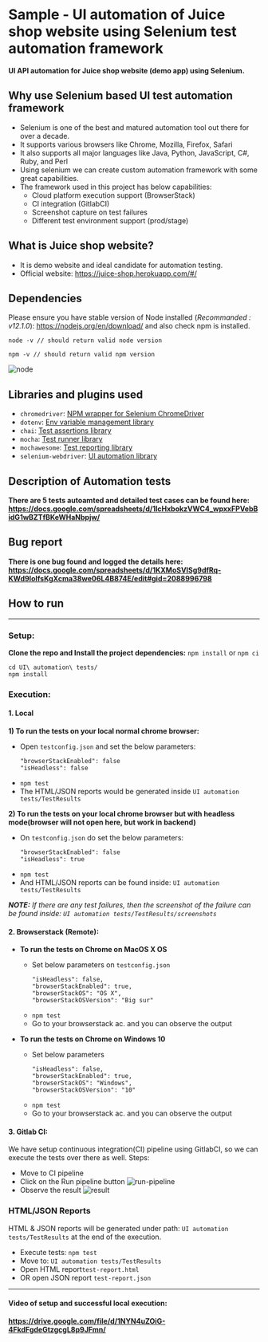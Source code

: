 # Sample - UI automation of Juice shop website using Selenium test automation framework

**UI API automation for Juice shop website (demo app) using Selenium.**

## Why use Selenium based UI test automation framework
- Selenium is one of the best and matured automation tool out there for over a decade.
- It supports various browsers like Chrome, Mozilla, Firefox, Safari
- It also supports all major languages like Java, Python, JavaScript, C#, Ruby, and Perl
- Using selenium we can create custom automation framework with some great capabilities.
- The framework used in this project has below capabilities:
  - Cloud platform execution support (BrowserStack)
  - CI integration (GitlabCI)
  - Screenshot capture on test failures
  - Different test environment support (prod/stage)

## What is Juice shop website?
- It is demo website and ideal candidate for automation testing.
- Official website: https://juice-shop.herokuapp.com/#/

## Dependencies
Please ensure you have stable version of Node installed (_Recommanded : v12.1.0_): https://nodejs.org/en/download/ and also check npm is installed.
```
node -v // should return valid node version
```
```
npm -v // should return valid npm version
```
![node](https://drive.google.com/uc?export=view&id=1sKamal7sIuDL8IUiL3AUYzoC9jWtP3UD)

## Libraries and plugins used
- `chromedriver`: [NPM wrapper for Selenium ChromeDriver](https://www.npmjs.com/package/chromedriver)
- `dotenv`: [Env variable management library](https://www.npmjs.com/package/dotenv)
- `chai`: [Test assertions library](https://www.npmjs.com/package/chai)
- `mocha`: [Test runner library](https://www.npmjs.com/package/mocha)
- `mochawesome`: [Test reporting library](https://www.npmjs.com/package/mochawesome)
- `selenium-webdriver`: [UI automation library](https://www.npmjs.com/package/selenium-webdriver)

## Description of Automation tests
**There are 5 tests autoamted and detailed test cases can be found here: https://docs.google.com/spreadsheets/d/1lcHxbokzVWC4_wpxxFPVebBidG1wBZTfBKeWHaNbpjw/**

## Bug report
**There is one bug found and logged the details here: https://docs.google.com/spreadsheets/d/1KXMoSVISg9dfRq-KWd9IoIfsKgXcma38we06L4B874E/edit#gid=2088996798**

## How to run

-----------------------------
### Setup:
**Clone the repo and Install the project dependencies:** `npm install` or `npm ci`
```
cd UI\ automation\ tests/ 
npm install 
```

### Execution:
#### 1. Local
**1) To run the tests on your local normal chrome browser:**
- Open `testconfig.json` and set the below parameters:
    ```
    "browserStackEnabled": false
    "isHeadless": false
    ```
- `npm test`
- The HTML/JSON reports would be generated inside `UI automation tests/TestResults`

**2) To run the tests on your local chrome browser but with headless mode(browser will not open here, but work in backend)**
- On `testconfig.json` do set the below parameters:
    ```
    "browserStackEnabled": false
    "isHeadless": true
    ```
- `npm test`
- And HTML/JSON reports can be found inside: `UI automation tests/TestResults`

_**NOTE:**_ _If there are any test failures, then the screenshot of the failure can be found inside: `UI automation tests/TestResults/screenshots`_ 

#### 2. Browserstack (Remote):
- **To run the tests on Chrome on MacOS X OS**
  - Set below parameters on `testconfig.json`
    ```
    "isHeadless": false,
    "browserStackEnabled": true,
    "browserStackOS": "OS X",
    "browserStackOSVersion": "Big sur"
     ```
  - `npm test`
  - Go to your browserstack ac. and you can observe the output
  
- **To run the tests on Chrome on Windows 10**
  - Set below parameters
    ```
    "isHeadless": false,
    "browserStackEnabled": true,
    "browserStackOS": "Windows",
    "browserStackOSVersion": "10"
     ```
  - `npm test`
  - Go to your browserstack ac. and you can observe the output

#### 3. Gitlab CI:
We have setup continuous integration(CI) pipeline using GitlabCI, so we can execute the tests over there as well.
Steps:
- Move to CI pipeline
- Click on the Run pipeline button
  ![run-pipeline](https://drive.google.com/uc?export=view&id=1aZG6Ik0D3M9nfnZvhmRxDGYb_191yxze)
- Observe the result
  ![result](https://drive.google.com/uc?export=view&id=1fsKn6O_XsBWQ4zYbR1ayoTi9a6D2elzI)

### HTML/JSON Reports
HTML & JSON reports will be generated under path: `UI automation tests/TestResults`  at the end of the execution.
- Execute tests: `npm test`
- Move to: `UI automation tests/TestResults`
- Open HTML report`test-report.html`
- OR open JSON report `test-report.json`

----------------------------------------------
#### Video of setup and successful local execution:
**https://drive.google.com/file/d/1NYN4uZOiG-4FkdFgdeGtzgcgL8p9JFmn/**